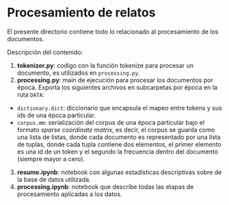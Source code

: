 # Procesamiento de relatos

El presente directorio contiene todo lo relacionado al procesamiento de los documentos. 

Descripción del contenido:

1. **tokenizer.py**: codigo con la función tokenize para procesar un documento,  es utilizados en `processing.py`.
2. **processing.py**: main de ejecución para procesar los documentos por época. Exporta los siguientes archivos en subcarpetas por época en la ruta `DATA`:
  - `dictionary.dict`: diccionario que encapsula el mapeo entre tokens y sus ids de una época particular.
  - `corpus.mm`: serialización del corpus de una época particular bajo el formato *sparse coordinate matrix*, es decir, el corpus se guarda como una lista de listas, donde cada documento es representado por una lista de tuplas, donde cada tupla contiene dos elementos, el primer elemento es una id de un token y el segundo la frecuencia dentro del documento (siempre mayor a cero).
3. **resume.ipynb**: notebook con algunas estadísticas descriptivas sobre de la base de datos utilizada.
4. **processing.ipynb**: notebook que describe todas las etapas de procesamiento aplicadas a los datos.
